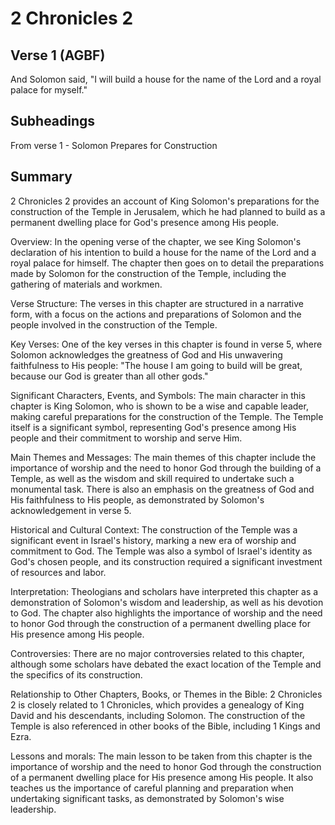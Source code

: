 # 2 Chronicles 2

## Verse 1 (AGBF)

And Solomon said, "I will build a house for the name of the Lord and a royal palace for myself."

## Subheadings

From verse 1 - Solomon Prepares for Construction

## Summary

2 Chronicles 2 provides an account of King Solomon's preparations for the construction of the Temple in Jerusalem, which he had planned to build as a permanent dwelling place for God's presence among His people.

Overview:
In the opening verse of the chapter, we see King Solomon's declaration of his intention to build a house for the name of the Lord and a royal palace for himself. The chapter then goes on to detail the preparations made by Solomon for the construction of the Temple, including the gathering of materials and workmen.

Verse Structure:
The verses in this chapter are structured in a narrative form, with a focus on the actions and preparations of Solomon and the people involved in the construction of the Temple.

Key Verses:
One of the key verses in this chapter is found in verse 5, where Solomon acknowledges the greatness of God and His unwavering faithfulness to His people: "The house I am going to build will be great, because our God is greater than all other gods."

Significant Characters, Events, and Symbols:
The main character in this chapter is King Solomon, who is shown to be a wise and capable leader, making careful preparations for the construction of the Temple. The Temple itself is a significant symbol, representing God's presence among His people and their commitment to worship and serve Him.

Main Themes and Messages:
The main themes of this chapter include the importance of worship and the need to honor God through the building of a Temple, as well as the wisdom and skill required to undertake such a monumental task. There is also an emphasis on the greatness of God and His faithfulness to His people, as demonstrated by Solomon's acknowledgement in verse 5.

Historical and Cultural Context:
The construction of the Temple was a significant event in Israel's history, marking a new era of worship and commitment to God. The Temple was also a symbol of Israel's identity as God's chosen people, and its construction required a significant investment of resources and labor.

Interpretation:
Theologians and scholars have interpreted this chapter as a demonstration of Solomon's wisdom and leadership, as well as his devotion to God. The chapter also highlights the importance of worship and the need to honor God through the construction of a permanent dwelling place for His presence among His people.

Controversies:
There are no major controversies related to this chapter, although some scholars have debated the exact location of the Temple and the specifics of its construction.

Relationship to Other Chapters, Books, or Themes in the Bible:
2 Chronicles 2 is closely related to 1 Chronicles, which provides a genealogy of King David and his descendants, including Solomon. The construction of the Temple is also referenced in other books of the Bible, including 1 Kings and Ezra.

Lessons and morals:
The main lesson to be taken from this chapter is the importance of worship and the need to honor God through the construction of a permanent dwelling place for His presence among His people. It also teaches us the importance of careful planning and preparation when undertaking significant tasks, as demonstrated by Solomon's wise leadership.